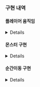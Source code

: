 



### 구현 내역

#### 플레이어 움직임

<details>

플레이어 컨트롤

![PlayerControl](https://github.com/YongTaeJ/Metroidvania_Final/assets/144416099/6feb94dc-1b78-4862-b961-5a40b271a1b7)


플레이어 스킬 1번

![Skill01](https://github.com/YongTaeJ/Metroidvania_Final/assets/144416099/51ecf361-9d52-4414-84d4-ce2af3fdd1a5)


플레이어 스킬 2번

![Skill02](https://github.com/YongTaeJ/Metroidvania_Final/assets/144416099/1c7cd243-2472-4376-bb4c-8a0a0163365c)


플레이어 사망

![Death](https://github.com/YongTaeJ/Metroidvania_Final/assets/144416099/dd420f56-5d8f-4a48-803a-7db3695cadb7)

</details>

#### 몬스터 구현

<details>

##### 보스

보스 패턴 1번

![BossPattern01](https://github.com/YongTaeJ/Metroidvania_Final/assets/144416099/a91d97d3-34d7-42bc-a09e-eb33f53d5fbc)


보스 패턴 2번

![BossPattern02](https://github.com/YongTaeJ/Metroidvania_Final/assets/144416099/1b173cba-e5cc-4ab3-9b06-0b9594314735)


보스 패턴 3번

![BossPattern03](https://github.com/YongTaeJ/Metroidvania_Final/assets/144416099/358fd874-6c5e-4a45-9318-373140be0a8d)

</details>

#### 순간이동 구현

<details>
  
![Teleport](https://github.com/YongTaeJ/Metroidvania_Final/assets/144416099/5484f08c-d1a8-465c-b0b3-c4e03848b734)
  
</details>
